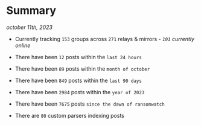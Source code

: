 
# Summary
_october 11th, 2023_

- Currently tracking `153` groups across `271` relays & mirrors - _`101` currently online_

- There have been `12` posts within the `last 24 hours`

- There have been `89` posts within the `month of october`

- There have been `849` posts within the `last 90 days`

- There have been `2984` posts within the `year of 2023`

- There have been `7675` posts `since the dawn of ransomwatch`

- There are `80` custom parsers indexing posts
